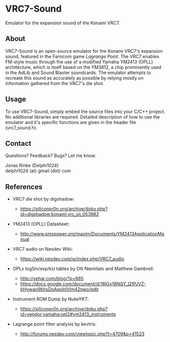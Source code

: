 ﻿# VRC7-Sound

Emulator for the expansion sound of the Konami VRC7.

## About

VRC7-Sound is an open-source emulator for the Konami VRC7's expansion sound, featured in the Famicom game *Lagrange Point*.
The VRC7 enables FM-style music through the use of a modified Yamaha YM2413 (OPLL) architecture, which is itself based on the
YM3812, a chip prominently used in the AdLib and Sound Blaster soundcards. The emulator attempts to recreate this sound as accurately
as possible by relying mostly on information gathered from the VRC7's die shot.

## Usage

To use VRC7-Sound, simply embed the source files into your C/C++ project. No additional libraries are required. Detailed 
description of how to use the emulator and it's specific functions are given in the header file (vrc7_sound.h).

## Contact
Questions? Feedback? Bugs? Let me know:

Jonas Rinke (Delphi1024)  
delphi1024 (аt) gmail (dоt) com

## References
* VRC7 die shot by digshadow:
  * https://siliconpr0n.org/archive/doku.php?id=digshadow:konami:vrc_vii_053982

* YM2413 (OPLL) Datasheet:
  * http://www.smspower.org/maxim/Documents/YM2413ApplicationManual

* VRC7 audio on Nesdev Wiki:
  * https://wiki.nesdev.com/w/index.php/VRC7_audio

* OPLx logSin/exp/ksl tables by Olli Niemitalo and Matthew Gambrell:
  * http://yehar.com/blog/?p=665
  * https://docs.google.com/document/d/18IGx18NQY_Q1PJVZ-bHywao9bhsDoAqoIn1rIm42nwo/edit

* Instrument ROM Dump by NukeYKT:
  * https://siliconpr0n.org/archive/doku.php?id=vendor:yamaha:opl2#ym2413_instruments

* Lagrange point filter analysis by kevtris:
  * http://forums.nesdev.com/viewtopic.php?t=4709&p=41523